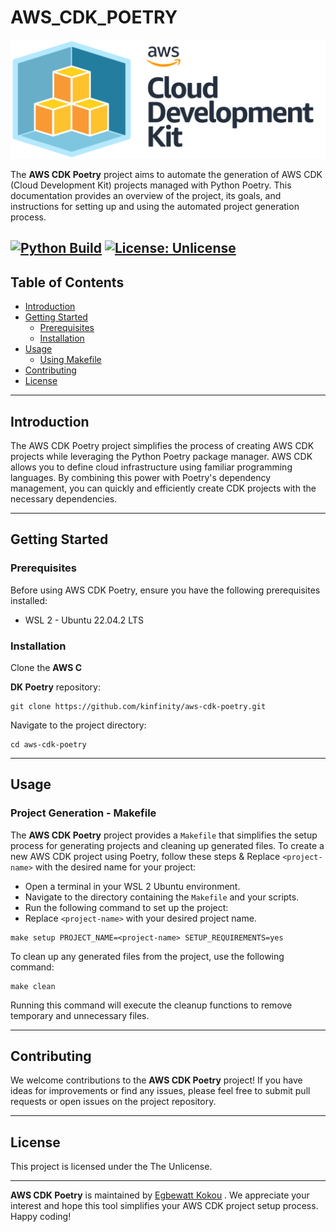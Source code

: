 # AWS_CDK_POETRY

![cdk logo](../assets/images/cdk-logo.png)

The **AWS CDK Poetry** project aims to automate the generation of AWS CDK (Cloud Development Kit) projects managed with Python Poetry. This documentation provides an overview of the project, its goals, and instructions for setting up and using the automated project generation process.

## [![Python Build](https://github.com/kinfinity/AWS_CDK_POETRY/actions/workflows/code-build.yml/badge.svg)](https://github.com/kinfinity/AWS_CDK_POETRY/actions/workflows/code-build.yml) [![License: Unlicense](https://img.shields.io/badge/license-Unlicense-blue.svg)](http://unlicense.org/)

## Table of Contents

- [Introduction](##introduction)
- [Getting Started](##Getting-started)
  - [Prerequisites](###Prerequisites)
  - [Installation](###Installation)
- [Usage](##usage)
  - [Using Makefile](##using-makefile)
- [Contributing](###contributing)
- [License](##license)

---

## Introduction

The AWS CDK Poetry project simplifies the process of creating AWS CDK projects while leveraging the Python Poetry package manager. AWS CDK allows you to define cloud infrastructure using familiar programming languages. By combining this power with Poetry's dependency management, you can quickly and efficiently create CDK projects with the necessary dependencies.

---

## Getting Started

### Prerequisites

Before using AWS CDK Poetry, ensure you have the following prerequisites installed:

- WSL 2 - Ubuntu 22.04.2 LTS

### Installation

Clone the **AWS C**

**DK Poetry** repository:

```
git clone https://github.com/kinfinity/aws-cdk-poetry.git
```

Navigate to the project directory:

```
cd aws-cdk-poetry
```

---

## Usage

### Project Generation - Makefile

The **AWS CDK Poetry** project provides a `Makefile` that simplifies the setup process for generating projects and cleaning up generated files. To create a new AWS CDK project using Poetry, follow these steps & Replace `<project-name>` with the desired name for your project:

- Open a terminal in your WSL 2 Ubuntu environment.
- Navigate to the directory containing the `Makefile` and your scripts.
- Run the following command to set up the project:
- Replace `<project-name>` with your desired project name.

```
make setup PROJECT_NAME=<project-name> SETUP_REQUIREMENTS=yes
```

To clean up any generated files from the project, use the following command:

```
make clean
```

Running this command will execute the cleanup functions to remove temporary and unnecessary files.

---

## Contributing

We welcome contributions to the **AWS CDK Poetry** project! If you have ideas for improvements or find any issues, please feel free to submit pull requests or open issues on the project repository.

---

## License

This project is licensed under the The Unlicense.

---

**AWS CDK Poetry** is maintained by [Egbewatt Kokou](https://github.com/kinfinity) . We appreciate your interest and hope this tool simplifies your AWS CDK project setup process. Happy coding!
